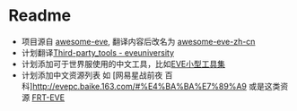 # Readme
* 项目源自 [awesome-eve](https://github.com/devfleet/awesome-eve), 翻译内容后改名为 [awesome-eve-zh-cn](./awesome-eve-zh-cn.md)
* 计划翻译[Third-party_tools - eveuniversity](https://wiki.eveuniversity.org/Third-party_tools)
* 计划添加可于世界服使用的中文工具，比如[EVE小型工具集](http://tools.ceve-market.org/)
* 计划添加中文资源列表 如 [网易星战前夜 百科]http://evepc.baike.163.com/#%E4%BA%BA%E7%89%A9 或是这类资源 [FRT-EVE](https://frt.gitbook.io/eve/)
